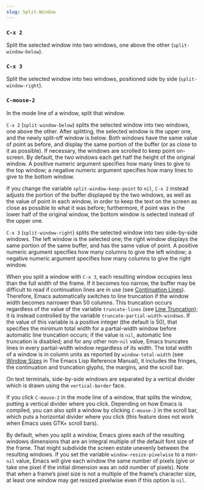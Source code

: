 ```yaml
---
slug: Split-Window
---
```


### `C-x 2`

Split the selected window into two windows, one above the other (`split-window-below`).

### `C-x 3`

Split the selected window into two windows, positioned side by side (`split-window-right`).

### `C-mouse-2`

In the mode line of a window, split that window.

`C-x 2` (`split-window-below`) splits the selected window into two windows, one above the other. After splitting, the selected window is the upper one, and the newly split-off window is below. Both windows have the same value of point as before, and display the same portion of the buffer (or as close to it as possible). If necessary, the windows are scrolled to keep point on-screen. By default, the two windows each get half the height of the original window. A positive numeric argument specifies how many lines to give to the top window; a negative numeric argument specifies how many lines to give to the bottom window.

If you change the variable `split-window-keep-point` to `nil`, `C-x 2` instead adjusts the portion of the buffer displayed by the two windows, as well as the value of point in each window, in order to keep the text on the screen as close as possible to what it was before; furthermore, if point was in the lower half of the original window, the bottom window is selected instead of the upper one.

`C-x 3` (`split-window-right`) splits the selected window into two side-by-side windows. The left window is the selected one; the right window displays the same portion of the same buffer, and has the same value of point. A positive numeric argument specifies how many columns to give the left window; a negative numeric argument specifies how many columns to give the right window.

When you split a window with `C-x 3`, each resulting window occupies less than the full width of the frame. If it becomes too narrow, the buffer may be difficult to read if continuation lines are in use (see [Continuation Lines](/docs/emacs/Continuation-Lines)). Therefore, Emacs automatically switches to line truncation if the window width becomes narrower than 50 columns. This truncation occurs regardless of the value of the variable `truncate-lines` (see [Line Truncation](/docs/emacs/Line-Truncation)); it is instead controlled by the variable `truncate-partial-width-windows`. If the value of this variable is a positive integer (the default is 50), that specifies the minimum total width for a partial-width window before automatic line truncation occurs; if the value is `nil`, automatic line truncation is disabled; and for any other non-`nil` value, Emacs truncates lines in every partial-width window regardless of its width. The total width of a window is in column units as reported by `window-total-width` (see [Window Sizes](https://www.gnu.org/software/emacs/manual/html_mono/elisp.html#Window-Sizes) in The Emacs Lisp Reference Manual), it includes the fringes, the continuation and truncation glyphs, the margins, and the scroll bar.

On text terminals, side-by-side windows are separated by a vertical divider which is drawn using the `vertical-border` face.

If you click `C-mouse-2` in the mode line of a window, that splits the window, putting a vertical divider where you click. Depending on how Emacs is compiled, you can also split a window by clicking `C-mouse-2` in the scroll bar, which puts a horizontal divider where you click (this feature does not work when Emacs uses GTK+ scroll bars).

By default, when you split a window, Emacs gives each of the resulting windows dimensions that are an integral multiple of the default font size of the frame. That might subdivide the screen estate unevenly between the resulting windows. If you set the variable `window-resize-pixelwise` to a non-`nil` value, Emacs will give each window the same number of pixels (give or take one pixel if the initial dimension was an odd number of pixels). Note that when a frame’s pixel size is not a multiple of the frame’s character size, at least one window may get resized pixelwise even if this option is `nil`.
